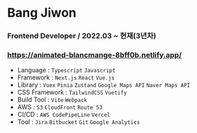 # Bang Jiwon

### Frontend Developer / 2022.03 ~ 현재(3년차)
### https://animated-blancmange-8bff0b.netlify.app/

- Language : `Typescript` `Javascript`
- Framework : `Next.js` `React` `Vue.js`
- Library : `Vuex` `Pinia` `Zustand` `Google Maps API` `Naver Maps API`
- CSS Framework : `TailwindCSS` `Vuetify`
- Build Tool : `Vite` `Webpack`
- AWS : `S3` `CloudFront` `Route 53`
- CI/CD : `AWS CodePipeLine` `Vercel`
- Tool : `Jira` `Bitbucket` `Git` `Google Analytics`
